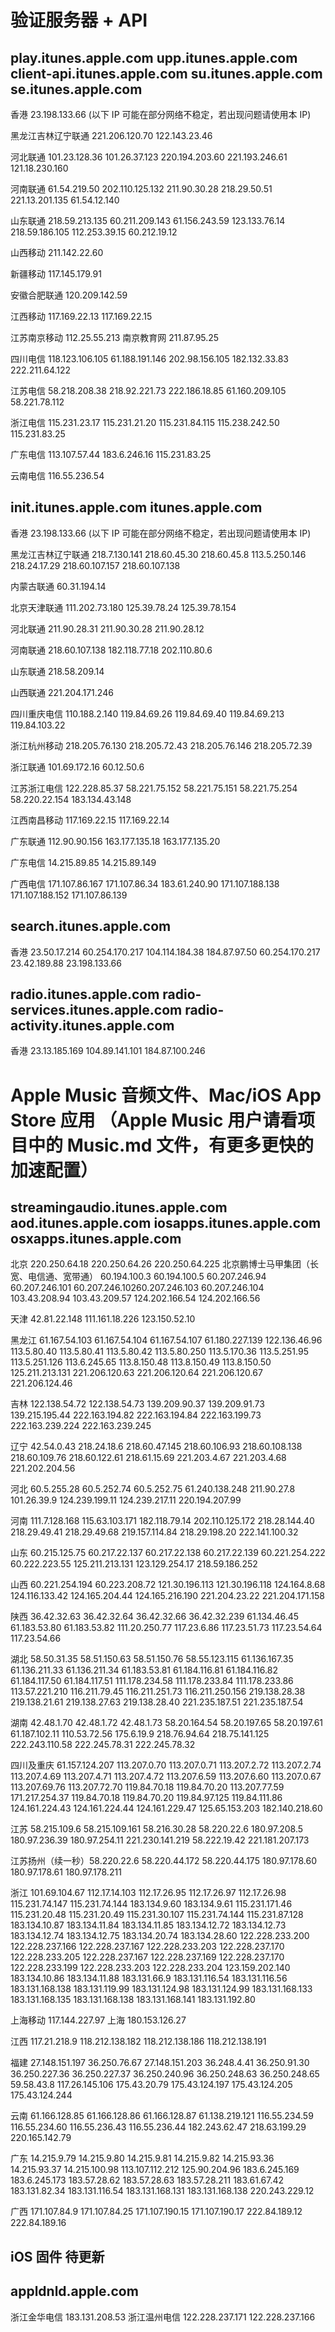 # 验证服务器 + API
## play.itunes.apple.com upp.itunes.apple.com client-api.itunes.apple.com su.itunes.apple.com se.itunes.apple.com

香港 23.198.133.66 (以下 IP 可能在部分网络不稳定，若出现问题请使用本 IP)

黑龙江吉林辽宁联通 221.206.120.70 122.143.23.46

河北联通 101.23.128.36 101.26.37.123 220.194.203.60 221.193.246.61 121.18.230.160

河南联通 61.54.219.50 202.110.125.132 211.90.30.28 218.29.50.51 221.13.201.135 61.54.12.140

山东联通 218.59.213.135 60.211.209.143 61.156.243.59 123.133.76.14 218.59.186.105 112.253.39.15 60.212.19.12

山西移动 211.142.22.60

新疆移动 117.145.179.91

安徽合肥联通 120.209.142.59 

江西移动 117.169.22.13 117.169.22.15

江苏南京移动 112.25.55.213 南京教育网 211.87.95.25

四川电信 118.123.106.105 61.188.191.146 202.98.156.105 182.132.33.83 222.211.64.122

江苏电信 58.218.208.38 218.92.221.73 222.186.18.85 61.160.209.105 58.221.78.112

浙江电信 115.231.23.17 115.231.21.20 115.231.84.115 115.238.242.50 115.231.83.25

广东电信 113.107.57.44 183.6.246.16 115.231.83.25

云南电信 116.55.236.54

## init.itunes.apple.com itunes.apple.com

香港 23.198.133.66 (以下 IP 可能在部分网络不稳定，若出现问题请使用本 IP)

黑龙江吉林辽宁联通 218.7.130.141 218.60.45.30 218.60.45.8 113.5.250.146 218.24.17.29 218.60.107.157 218.60.107.138

内蒙古联通 60.31.194.14

北京天津联通 111.202.73.180 125.39.78.24 125.39.78.154

河北联通 211.90.28.31 211.90.30.28 211.90.28.12

河南联通 218.60.107.138 182.118.77.18 202.110.80.6

山东联通 218.58.209.14

山西联通 221.204.171.246

四川重庆电信 110.188.2.140 119.84.69.26 119.84.69.40 119.84.69.213 119.84.103.22

浙江杭州移动 218.205.76.130 218.205.72.43 218.205.76.146 218.205.72.39

浙江联通 101.69.172.16 60.12.50.6

江苏浙江电信 122.228.85.37 58.221.75.152 58.221.75.151 58.221.75.254 58.220.22.154 183.134.43.148 

江西南昌移动 117.169.22.15 117.169.22.14 

广东联通 112.90.90.156 163.177.135.18 163.177.135.20

广东电信 14.215.89.85 14.215.89.149

广西电信 171.107.86.167 171.107.86.34 183.61.240.90 171.107.188.138 171.107.188.152 171.107.86.139

## search.itunes.apple.com 
香港 23.50.17.214 60.254.170.217  104.114.184.38 184.87.97.50 60.254.170.217 23.42.189.88 23.198.133.66

## radio.itunes.apple.com radio-services.itunes.apple.com radio-activity.itunes.apple.com
香港 23.13.185.169 104.89.141.101 184.87.100.246

# Apple Music 音频文件、Mac/iOS App Store 应用 （Apple Music 用户请看项目中的 Music.md 文件，有更多更快的加速配置）

## streamingaudio.itunes.apple.com aod.itunes.apple.com  iosapps.itunes.apple.com osxapps.itunes.apple.com


北京 220.250.64.18 220.250.64.26 220.250.64.225
北京鹏博士马甲集团（长宽、电信通、宽带通） 60.194.100.3 60.194.100.5 60.207.246.94 60.207.246.101 60.207.246.10260.207.246.103 60.207.246.104 103.43.208.94 103.43.209.57 124.202.166.54 124.202.166.56

天津 42.81.22.148 111.161.18.226 123.150.52.10

黑龙江 61.167.54.103 61.167.54.104 61.167.54.107 61.180.227.139 122.136.46.96 113.5.80.40 113.5.80.41 113.5.80.42 113.5.80.250 113.5.170.36 113.5.251.95 113.5.251.126 113.6.245.65 113.8.150.48 113.8.150.49 113.8.150.50 125.211.213.131 221.206.120.63 221.206.120.64 221.206.120.67 221.206.124.46

吉林 122.138.54.72 122.138.54.73 139.209.90.37 139.209.91.73 139.215.195.44 222.163.194.82 222.163.194.84 222.163.199.73 222.163.239.224 222.163.239.245	

辽宁 42.54.0.43 218.24.18.6  218.60.47.145 218.60.106.93 218.60.108.138 218.60.109.76 218.60.122.61 218.61.15.69 221.203.4.67 221.203.4.68 221.202.204.56 

河北 60.5.255.28 60.5.252.74 60.5.252.75 61.240.138.248 211.90.27.8 101.26.39.9 124.239.199.11 124.239.217.11 220.194.207.99

河南 111.7.128.168 115.63.103.171 182.118.79.14 202.110.125.172 218.28.144.40 218.29.49.41 218.29.49.68 219.157.114.84 218.29.198.20 222.141.100.32  

山东  60.215.125.75 60.217.22.137 60.217.22.138 60.217.22.139 60.221.254.222 60.222.223.55 125.211.213.131 123.129.254.17 218.59.186.252

山西 60.221.254.194 60.223.208.72 121.30.196.113 121.30.196.118 124.164.8.68 124.116.133.42 124.165.204.44 124.165.216.190 221.204.23.22 221.204.171.158

陕西 36.42.32.63	36.42.32.64 36.42.32.66 36.42.32.239 61.134.46.45 61.183.53.80 61.183.53.82 111.20.250.77 117.23.6.86 117.23.51.73 117.23.54.64 117.23.54.66

湖北 58.50.31.35	58.51.150.63 58.51.150.76 58.55.123.115 61.136.167.35 61.136.211.33 61.136.211.34 61.183.53.81 61.184.116.81 61.184.116.82 61.184.117.50 61.184.117.51 111.178.234.58 111.178.233.84 111.178.233.86 113.57.221.210 116.211.79.45 116.211.251.73 116.211.250.156 219.138.28.38 219.138.21.61 219.138.27.63 219.138.28.40 221.235.187.51 221.235.187.54

湖南 42.48.1.70 42.48.1.72 42.48.1.73 58.20.164.54 58.20.197.65 58.20.197.61 61.187.102.11 110.53.72.56 175.6.19.9 218.76.94.64 218.75.141.125 222.243.110.58 222.245.78.31 222.245.78.32

四川及重庆 61.157.124.207 113.207.0.70 113.207.0.71 113.207.2.72 113.207.2.74 113.207.4.69 113.207.4.71 113.207.4.72 113.207.6.59 113.207.6.60 113.207.0.67 113.207.69.76 113.207.72.70 119.84.70.18 119.84.70.20 113.207.77.59 171.217.254.37 119.84.70.18 119.84.70.20 119.84.97.125 119.84.111.86 124.161.224.43 124.161.224.44 124.161.229.47 125.65.153.203 182.140.218.60

江苏 58.215.109.6 58.215.109.161 58.216.30.28 58.220.22.6 180.97.208.5 180.97.236.39 180.97.254.11 221.230.141.219 58.222.19.42 221.181.207.173

江苏扬州（续一秒）58.220.22.6 58.220.44.172 58.220.44.175 180.97.178.60 180.97.178.61 180.97.178.211 

浙江 101.69.104.67 112.17.14.103	112.17.26.95 112.17.26.97 112.17.26.98 115.231.74.147 115.231.74.144 183.134.9.60 183.134.9.61 115.231.171.46 115.231.20.48 115.231.20.49 115.231.30.107 115.231.74.144 115.231.87.128 183.134.10.87 183.134.11.84 183.134.11.85 183.134.12.72 183.134.12.73 183.134.12.74 183.134.12.75 183.134.20.74 183.134.28.60 122.228.233.200 122.228.237.166 122.228.237.167 122.228.233.203 122.228.237.170 122.228.233.205 122.228.237.167 122.228.237.169 122.228.237.170 122.228.233.199 122.228.233.203 122.228.233.204 123.159.202.140 183.134.10.86 183.134.11.88 183.131.66.9 183.131.116.54 183.131.116.56 183.131.168.138 183.131.119.99 183.131.124.98 183.131.124.99 183.131.168.133 183.131.168.135 183.131.168.138 183.131.168.141 183.131.192.80 

上海移动 117.144.227.97
上海 180.153.126.27

江西 117.21.218.9 118.212.138.182 118.212.138.186 118.212.138.191

福建 27.148.151.197 36.250.76.67 27.148.151.203 36.248.4.41 36.250.91.30 36.250.227.36 36.250.227.37 36.250.240.96 36.250.248.63 36.250.248.65 59.58.43.8 117.26.145.106 175.43.20.79 175.43.124.197 175.43.124.205 175.43.124.244 

云南 61.166.128.85 61.166.128.86 61.166.128.87 61.138.219.121 116.55.234.59 116.55.234.60 116.55.236.43 116.55.236.44 182.243.62.47 218.63.199.29 220.165.142.79

广东 14.215.9.79 14.215.9.80 14.215.9.81 14.215.9.82 14.215.93.36 14.215.93.37 14.215.100.98 113.107.112.212 125.90.204.96 183.6.245.169 183.6.245.173 183.57.28.62 183.57.28.63 183.57.28.211 183.61.67.42 183.131.82.34 183.131.116.54 183.131.168.131 183.131.168.138 220.243.229.12

广西 171.107.84.9 171.107.84.25 171.107.190.15 171.107.190.17 222.84.189.12 222.84.189.16

## iOS 固件 待更新
## appldnld.apple.com
浙江金华电信 183.131.208.53
浙江温州电信 122.228.237.171 122.228.237.166